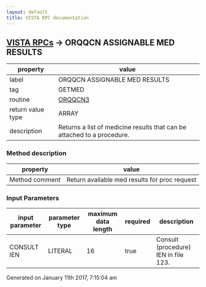 ```yaml
---
layout: default
title: VISTA RPC documentation
---
```




## [VISTA RPCs](TableOfContent.md) &#8594; ORQQCN ASSIGNABLE MED RESULTS 

 property | value 
--- | --- 
 label | ORQQCN ASSIGNABLE MED RESULTS
 tag | GETMED
 routine | [ORQQCN3](http://code.osehra.org/dox/Routine_ORQQCN3_source.html)
 return value type | ARRAY
 description | Returns a list of medicine results that can be attached to a procedure.


### Method description

 property | value 
--- | --- 
 Method comment | Return available med results for proc request

### Input Parameters

| input parameter | parameter type | maximum data length | required | description | 
| --- | --- | --- | --- | --- | 
| CONSULT IEN | LITERAL | 16 | true | Consult (procedure) IEN in file 123. | 




 Generated on January 11th 2017, 7:15:04 am